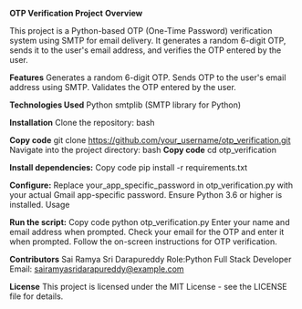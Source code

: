 **OTP Verification Project**
**Overview**


This project is a Python-based OTP (One-Time Password) verification system using SMTP for email delivery. It generates a random 6-digit OTP, sends it to the user's email address, and verifies the OTP entered by the user.

**Features**
Generates a random 6-digit OTP.
Sends OTP to the user's email address using SMTP.
Validates the OTP entered by the user.

**Technologies Used**
Python
smtplib (SMTP library for Python)

**Installation**
Clone the repository:
bash

**Copy code**
git clone https://github.com/your_username/otp_verification.git
Navigate into the project directory:
bash
**Copy code**
cd otp_verification

**Install dependencies:**
Copy code
pip install -r requirements.txt

**Configure:**
Replace your_app_specific_password in otp_verification.py with your actual Gmail app-specific password.
Ensure Python 3.6 or higher is installed.
Usage

**Run the script:**
Copy code
python otp_verification.py
Enter your name and email address when prompted.
Check your email for the OTP and enter it when prompted.
Follow the on-screen instructions for OTP verification.

**Contributors**
Sai Ramya Sri Darapureddy
Role:Python Full Stack Developer
Email: sairamyasridarapureddy@example.com

**License**
This project is licensed under the MIT License - see the LICENSE file for details.

